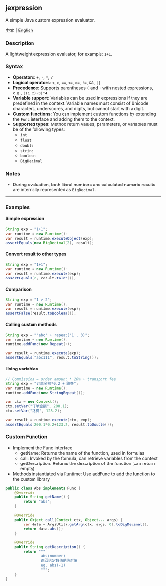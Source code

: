 ## jexpression
A simple Java custom expression evaluator.

[中文](../README.md) | [English](./readme_en.md)

### Description

A lightweight expression evaluator, for example: `1+1`.

### Syntax

- **Operators**: `+`, `-`, `*`, `/`
- **Logical operators**: `<`, `>`, `==`, `<=`, `>=`, `!=`, `&&`, `||`
- **Precedence**: Supports parentheses `(` and `)` with nested expressions, e.g., `((1+2)-3)*4`.
- **Variable support**: Variables can be used in expressions if they are predefined in the context. Variable names must consist of Unicode characters, underscores, and digits, but cannot start with a digit.
- **Custom functions**: You can implement custom functions by extending the `Func` interface and adding them to the context.
- **Supported types**: Method return values, parameters, or variables must be of the following types:
    - `int`
    - `float`
    - `double`
    - `string`
    - `boolean`
    - `BigDecimal`

### Notes

- During evaluation, both literal numbers and calculated numeric results are internally represented as `BigDecimal`.

---

### Examples

#### Simple expression

```java
String exp = "1+1";
var runtime = new Runtime();
var result = runtime.executeObject(exp);
assertEquals(new BigDecimal(2), result);
```

#### Convert result to other types

```java
String exp = "1+1";
var runtime = new Runtime();
var result = runtime.execute(exp);
assertEquals(2, result.toInt());
```

#### Comparison

```java
String exp = "1 > 2";
var runtime = new Runtime();
var result = runtime.execute(exp);
assertFalse(result.toBoolean());
```

#### Calling custom methods

```java
String exp = "'abc' + repeat('1', 3)";
var runtime = new Runtime();
runtime.addFunc(new Repeat());

var result = runtime.execute(exp);
assertEquals("abc111", result.toString());
```

#### Using variables

```java
// Commission = order amount * 20% + transport fee
String exp = "订单金额*0.2 + 路费";
var runtime = new Runtime();
runtime.addFunc(new StringRepeat());

var ctx = new Context();
ctx.setVar("订单金额", 200.1);
ctx.setVar("路费", 123.2);

var result = runtime.execute(ctx, exp);
assertEquals(200.1*0.2+123.2, result.toDouble());
```

### Custom Function
* Implement the Func interface
  * getName: Returns the name of the function, used in formulas
  * call: Invoked by the formula, can retrieve variables from the context
  * getDescription: Returns the description of the function (can return empty)
* Methods instantiated via Runtime: Use addFunc to add the function to the custom library

```java
public class Abs implements Func {
    @Override
    public String getName() {
        return "abs";
    }

    @Override
    public Object call(Context ctx, Object... args) {
        var data = ArgsUtils.getArg(ctx, args, 0).toBigDecimal();
        return data.abs();
    }

    @Override
    public String getDescription() {
        return """
                abs(number)
                返回给定数值的绝对值
                eg. abs(-1)
                """;
    }
}
```